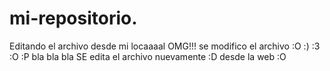 # mi-repositorio.

Editando el archivo desde mi locaaaal OMG!!!
se modifico el archivo :O
:)
:3
:O
:P
bla bla bla
SE edita el archivo nuevamente :D desde la web :O
